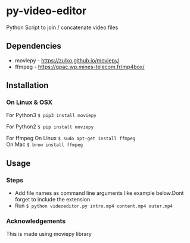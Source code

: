 # py-video-editor
Python Script to join / concatenate video files

## Dependencies 
* moviepy - https://zulko.github.io/moviepy/
* ffmpeg - https://gpac.wp.mines-telecom.fr/mp4box/

## Installation
### On Linux & OSX

For Python3
`$ pip3 install moviepy`

For Python2
`$ pip install moviepy`

For ffmpeg
On Linux `$ sudo apt-get install ffmpeg`</br>
On Mac `$ brew install ffmpeg` 

## Usage
### Steps
* Add file names as command line arguments like example below.Dont forget to include the extension</br>
* Run `$ python videoeditor.py intro.mp4 content.mp4 outer.mp4`

### Acknowledgements 
This is made using moviepy library
